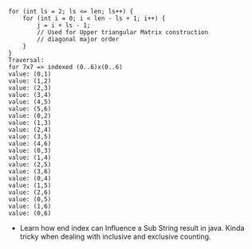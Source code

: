```
for (int ls = 2; ls <= len; ls++) {
    for (int i = 0; i < len - ls + 1; i++) {
        j = i + ls - 1;
        // Used for Upper triangular Matrix construction
        // diagonal major order
    }
}
Traversal:
for 7x7 => indexed (0..6)x(0..6)
value: (0,1)
value: (1,2)
value: (2,3)
value: (3,4)
value: (4,5)
value: (5,6)
value: (0,2)
value: (1,3)
value: (2,4)
value: (3,5)
value: (4,6)
value: (0,3)
value: (1,4)
value: (2,5)
value: (3,6)
value: (0,4)
value: (1,5)
value: (2,6)
value: (0,5)
value: (1,6)
value: (0,6)
```

- Learn how end index can Influence a Sub String result in java. Kinda tricky when dealing with inclusive and exclusive counting.